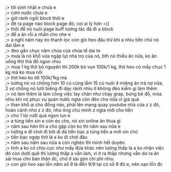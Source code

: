 ;> tới sinh nhật e chưa e<br>
;> cơm nước chưa e<br>
;> giờ rảnh ngồi block thôi e<br>
;> đẻ ra page nào block page đó, coi ai lỳ hơn =))<br>
;> thôi để nó nuôi page buff tương tác đã đi a block<br>
;> để a ăn rồi a nhắn cho nhe e<br>
;> a nghĩ năm nay éo thanh lọc con giò heo đâu trừ khi a nhìu tiền chứ nó dai lắm e<br>
;> đeo gần chục năm chúa của chúa tể dai te<br>
;> mưa là nó khổ vừa ngập lụt nhà trọ của nó, bth nó thiếu ăn nửa, ko ăn uống thịt thà đồ ngon nhìu <br>
;> mua 1 kg thịt bò nguyên thì 200k bò vụn 100k/1 kg, thịt heo có mấy chục 1 kg mà ko mua nổi<br>
;> thịt heo ko tới 100k/1kg mà<br>
;> lương nó vs chồng hơn 10 củ cùng lắm 15 củ nuôi 4 miệng ăn trả nợ nữa, 2 vợ chồng nó lười biếng đi dạy rảnh nhìu ở không đéo kiếm gì làm thêm<br>
;> nó làm thêm là làm công việc tay chân như chạy grap, bưng bê đồ, móa nhìu khi nó phục vụ quán nước ngta còn đéo cho nữa vì già quá<br>
;> than khổ ai cho đồng nào, phải lên mạng quay youtube nhà cửa z z đó, hoàn cảnh như z z đó, như ông chú minh z ngta mới cho tiền<br>
;> cho 1 tỏi rưỡi quá ngon lun e<br>
;> a túng tiền xin e còn éo cho, nó xin online ăn thua gì<br>
;> năm sau hên thì a cho gặp còn ko thì năm sau nữa e<br>
;> tưởng e đi chơi đi bời di dả tiền bạc a túng tiền a mới xin chứ<br>
;> tiền bạc ngợp thở là a ko đi chơi đâu<br>
;> năm sau năm sau nửa a còn nghèo thì mình hết duyên<br>
;> tính a ko có chịu cực như mấy đứa khác nên lương thấp là a ko nhận việc đó còn dưới quê thì lương thấp a vẫn làm, vì ít ra thấp nhưng vẫn dư ra ăn sài mua cho bản thân đc, chứ ở sài gòn chi phí nhìu<br>
;> con giò heo xạo lồn năm số 9 là đến 9/9 tại có số 9 đó e, nên xạo lồn đc
